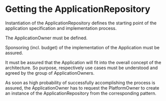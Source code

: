 # Getting the ApplicationRepository

Instantiation of the ApplicationRepository defines the starting point of the application specification and implementation process.  

The ApplicationOwner must be defined.  

Sponsoring (incl. budget) of the implementation of the Application must be assured.  

It must be assured that the Application will fit into the overall concept of the architecture. So purpose, respectively use cases must be understood and agreed by the group of ApplicationOwners.

As soon as high probability of successfully accomplishing the process is assured, the ApplicationOwner has to request the PlatformOwner to create an instance of the ApplicationRepository from the corresponding pattern.
